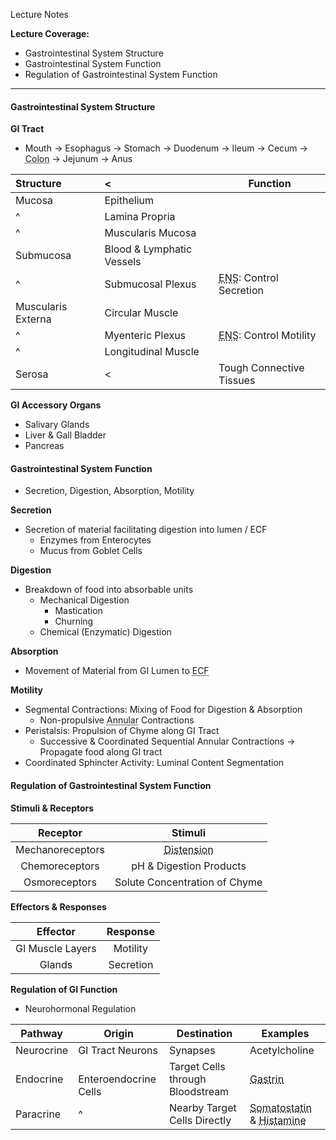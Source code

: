 Lecture Notes

**Lecture Coverage:**
- Gastrointestinal System Structure
- Gastrointestinal System Function
- Regulation of Gastrointestinal System Function

---
#### **Gastrointestinal System Structure**
**GI Tract**
- Mouth → Esophagus → Stomach → Duodenum → Ileum → Cecum → <abbr Title="Ascending → Transverse → Descending">Colon</abbr> → Jejunum → Anus

| **Structure**      | <                         | **Function**                                                       |
| :----------------- | :------------------------ | ------------------------------------------------------------------ |
| Mucosa             | Epithelium                |                                                                    |
| ^                  | Lamina Propria            |                                                                    |
| ^                  | Muscularis Mucosa         |                                                                    |
| Submucosa          | Blood & Lymphatic Vessels |                                                                    |
| ^                  | Submucosal Plexus         | <abbr Title="Enteric Nervous System">ENS</abbr>: Control Secretion |
| Muscularis Externa | Circular Muscle           |                                                                    |
| ^                  | Myenteric Plexus          | <abbr Title="Enteric Nervous System">ENS</abbr>: Control Motility  |
| ^                  | Longitudinal Muscle       |                                                                    |
| Serosa             | <                         | Tough Connective Tissues                                           |

**GI Accessory Organs**
- Salivary Glands
- Liver & Gall Bladder
- Pancreas


#### **Gastrointestinal System Function**
- Secretion, Digestion, Absorption, Motility

**Secretion**
- Secretion of material facilitating digestion into lumen / ECF
	- Enzymes from Enterocytes
	- Mucus from Goblet Cells

**Digestion**
- Breakdown of food into absorbable units
	- Mechanical Digestion
		- Mastication
		- Churning
	- Chemical (Enzymatic) Digestion

**Absorption**
- Movement of Material from GI Lumen to <abbr Title="Extracellular Fluid">ECF</abbr>

**Motility**
- Segmental Contractions: Mixing of Food for Digestion & Absorption
	- Non-propulsive <abbr Title="Ring-shaped">Annular</abbr> Contractions
- Peristalsis: Propulsion of Chyme along GI Tract
	- Successive & Coordinated Sequential Annular Contractions → Propagate food along GI tract
- Coordinated Sphincter Activity: Luminal Content Segmentation


#### **Regulation of Gastrointestinal System Function**
**Stimuli & Receptors**

|     Receptor     |                 Stimuli                  |
| :--------------: | :--------------------------------------: |
| Mechanoreceptors | <abbr Title="Swelling">Distension</abbr> |
|  Chemoreceptors  |         pH & Digestion Products          |
|  Osmoreceptors   |      Solute Concentration of Chyme       |

**Effectors & Responses**

|     Effector     | Response  |
| :--------------: | :-------: |
| GI Muscle Layers | Motility  |
|      Glands      | Secretion |


**Regulation of GI Function**
- Neurohormonal Regulation

| Pathway    | Origin                    | Destination                      | Examples                                                                                    |
| ---------- | ------------------------- | -------------------------------- | ------------------------------------------------------------------------------------------- |
| Neurocrine | GI Tract Neurons          | Synapses                         | Acetylcholine                                                                               |
| Endocrine  | <br>Enteroendocrine Cells | Target Cells through Bloodstream | <abbr Title="to G Cells">Gastrin</abbr>                                                     |
| Paracrine  | ^                         | Nearby Target Cells Directly     | <abbr Title="to GD Cells">Somatostatin</abbr> & <abbr Title="to ECF Cells">Histamine</abbr> |

